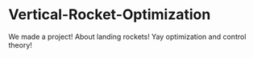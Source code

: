# Vertical-Rocket-Optimization
We made a project! About landing rockets! Yay optimization and control theory!
